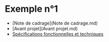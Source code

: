 # Exemple n°1

 * [Note de cadrage](Note de cadrage.md)
 * [Avant projet](Avant projet.md)
 * [Spécifications fonctionnelles et techniques](Spécifications.md)
